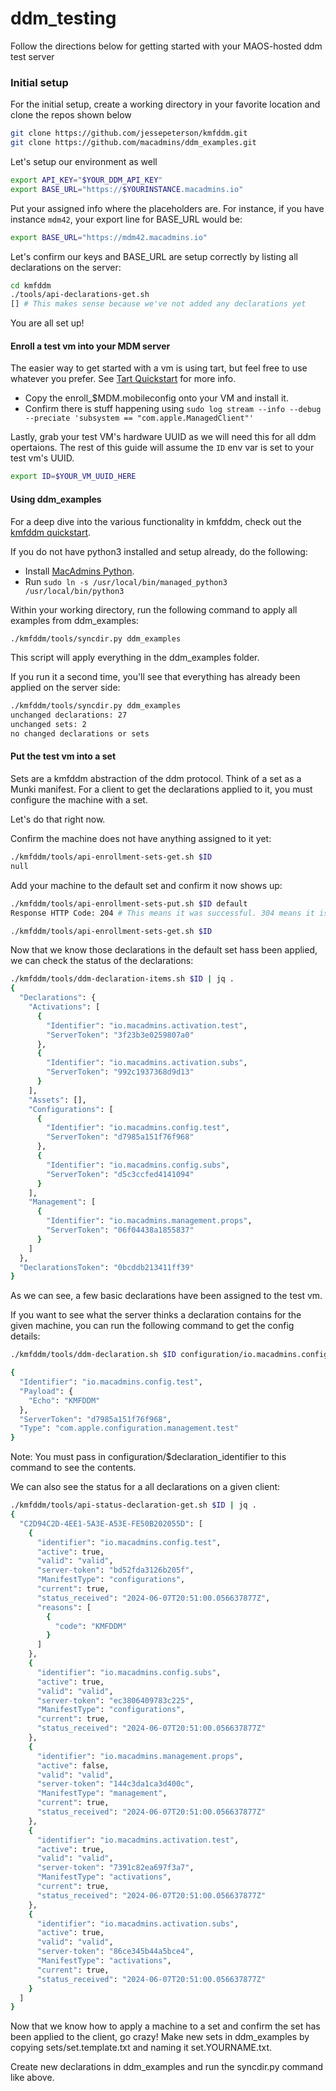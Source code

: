 # ddm_testing
Follow the directions below for getting started with your MAOS-hosted ddm test server

### Initial setup
For the initial setup, create a working directory in your favorite location and clone the repos shown below

```bash
git clone https://github.com/jessepeterson/kmfddm.git
git clone https://github.com/macadmins/ddm_examples.git
```

Let's setup our environment as well
```bash
export API_KEY="$YOUR_DDM_API_KEY"
export BASE_URL="https://$YOURINSTANCE.macadmins.io"
```
Put your assigned info where the placeholders are. For instance, if you have instance `mdm42`, your export line for BASE_URL would be:
```bash
export BASE_URL="https://mdm42.macadmins.io"
```
Let's confirm our keys and BASE_URL are setup correctly by listing all declarations on the server:
```bash
cd kmfddm
./tools/api-declarations-get.sh
[] # This makes sense because we've not added any declarations yet
```
You are all set up!

#### Enroll a test vm into your MDM server
The easier way to get started with a vm is using tart, but feel free to use whatever you prefer. See [Tart Quickstart](tart_quickstart.md) for more info.

- Copy the enroll_$MDM.mobileconfig onto your VM and install it.
- Confirm there is stuff happening using `sudo log stream --info --debug --preciate 'subsystem == "com.apple.ManagedClient"'`

Lastly, grab your test VM's hardware UUID as we will need this for all ddm opertaions. The rest of this guide will assume the `ID` env var is set to your test vm's UUID.

```bash
export ID=$YOUR_VM_UUID_HERE
```

#### Using ddm_examples
For a deep dive into the various functionality in kmfddm, check out the [kmfddm quickstart](https://github.com/jessepeterson/kmfddm/blob/main/docs/quickstart.md#basic-setup).

If you do not have python3 installed and setup already, do the following:
- Install [MacAdmins Python](https://github.com/macadmins/python/releases).
- Run `sudo ln -s /usr/local/bin/managed_python3 /usr/local/bin/python3`

Within your working directory, run the following command to apply all examples from ddm_examples:

```bash
./kmfddm/tools/syncdir.py ddm_examples
```
This script will apply everything in the ddm_examples folder.

If you run it a second time, you'll see that everything has already been applied on the server side:

```bash
./kmfddm/tools/syncdir.py ddm_examples
unchanged declarations: 27
unchanged sets: 2
no changed declarations or sets
```

#### Put the test vm into a set
Sets are a kmfddm abstraction of the ddm protocol. Think of a set as a Munki manifest. For a client to get the declarations applied to it, you must configure the machine with a set.

Let's do that right now.

Confirm the machine does not have anything assigned to it yet:
```bash
./kmfddm/tools/api-enrollment-sets-get.sh $ID
null
```
Add your machine to the default set and confirm it now shows up:
```bash
./kmfddm/tools/api-enrollment-sets-put.sh $ID default
Response HTTP Code: 204 # This means it was successful. 304 means it is already set.

./kmfddm/tools/api-enrollment-sets-get.sh $ID
```

Now that we know those declarations in the default set hass been applied, we can check the status of the declarations:

```bash
./kmfddm/tools/ddm-declaration-items.sh $ID | jq .
{
  "Declarations": {
    "Activations": [
      {
        "Identifier": "io.macadmins.activation.test",
        "ServerToken": "3f23b3e0259807a0"
      },
      {
        "Identifier": "io.macadmins.activation.subs",
        "ServerToken": "992c1937368d9d13"
      }
    ],
    "Assets": [],
    "Configurations": [
      {
        "Identifier": "io.macadmins.config.test",
        "ServerToken": "d7985a151f76f968"
      },
      {
        "Identifier": "io.macadmins.config.subs",
        "ServerToken": "d5c3ccfed4141094"
      }
    ],
    "Management": [
      {
        "Identifier": "io.macadmins.management.props",
        "ServerToken": "06f04438a1855837"
      }
    ]
  },
  "DeclarationsToken": "0bcddb213411ff39"
}
```
As we can see, a few basic declarations have been assigned to the test vm.

If you want to see what the server thinks a declaration contains for the given machine, you can run the following command to get the config details:

```bash
./kmfddm/tools/ddm-declaration.sh $ID configuration/io.macadmins.config.test | jq .

{
  "Identifier": "io.macadmins.config.test",
  "Payload": {
    "Echo": "KMFDDM"
  },
  "ServerToken": "d7985a151f76f968",
  "Type": "com.apple.configuration.management.test"
}
```
Note: You must pass in configuration/$declaration_identifier to this command to see the contents.

We can also see the status for a all declarations on a given client:

```bash
./kmfddm/tools/api-status-declaration-get.sh $ID | jq .
{
  "C2D94C2D-4EE1-5A3E-A53E-FE50B202055D": [
    {
      "identifier": "io.macadmins.config.test",
      "active": true,
      "valid": "valid",
      "server-token": "bd52fda3126b205f",
      "ManifestType": "configurations",
      "current": true,
      "status_received": "2024-06-07T20:51:00.056637877Z",
      "reasons": [
        {
          "code": "KMFDDM"
        }
      ]
    },
    {
      "identifier": "io.macadmins.config.subs",
      "active": true,
      "valid": "valid",
      "server-token": "ec3806409783c225",
      "ManifestType": "configurations",
      "current": true,
      "status_received": "2024-06-07T20:51:00.056637877Z"
    },
    {
      "identifier": "io.macadmins.management.props",
      "active": false,
      "valid": "valid",
      "server-token": "144c3da1ca3d400c",
      "ManifestType": "management",
      "current": true,
      "status_received": "2024-06-07T20:51:00.056637877Z"
    },
    {
      "identifier": "io.macadmins.activation.test",
      "active": true,
      "valid": "valid",
      "server-token": "7391c82ea697f3a7",
      "ManifestType": "activations",
      "current": true,
      "status_received": "2024-06-07T20:51:00.056637877Z"
    },
    {
      "identifier": "io.macadmins.activation.subs",
      "active": true,
      "valid": "valid",
      "server-token": "86ce345b44a5bce4",
      "ManifestType": "activations",
      "current": true,
      "status_received": "2024-06-07T20:51:00.056637877Z"
    }
  ]
}

```

Now that we know how to apply a machine to a set and confirm the set has been applied to the client, go crazy! Make new sets in ddm_examples by copying sets/set.template.txt and naming it set.YOURNAME.txt.

Create new declarations in ddm_examples and run the syncdir.py command like above.

